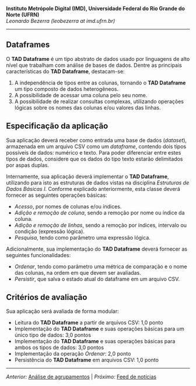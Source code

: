 **Instituto Metrópole Digital (IMD), Universidade Federal do Rio Grande do Norte (UFRN)**  
*Leonardo Bezerra (leobezerra at imd.ufrn.br)*

---

## Dataframes

O **TAD Dataframe** é um tipo abstrato de dados usado por linguagens de alto nível que trabalham com análise de bases de dados. Dentre as principais características do **TAD Dataframe**, destacam-se:

1. A independência de tipos entre as colunas, tornando o **TAD Dataframe** um tipo composto de dados heterogêneos.
1. A possibilidade de acessar uma coluna pelo seu nome.
1. A possibilidade de realizar consultas complexas, utilizando operações lógicas sobre os nomes das colunas e/ou valores das linhas.

## Especificação da aplicação

Sua aplicação deverá receber como entrada uma base de dados (*dataset*), armazenada em um arquivo CSV como um *dataframe*, contendo dois tipos possíveis de dados: numérico e texto. Para poder diferenciar entre estes tipos de dados, considere que os dados do tipo texto estarão delimitados por aspas duplas.

Internamente, sua aplicação deverá implementar o **TAD Dataframe**, utilizando para isto as estruturas de dados vistas na disciplina *Estruturas de Dados Básicas I*.
Conforme explicado anteriormente, esta classe deverá fornecer as seguintes operações básicas:
* *Acesso*, por nomes de colunas e/ou índices. 
* *Adição e remoção de coluna*, sendo a remoção por nome ou índice da coluna.
* *Adição e remoção de linhas*, sendo a remoção por índices, intervalo ou condição (expressão lógica).
* *Pesquisa*, tendo como parâmetro uma expressão lógica.

Adicionalmente, sua implementação do **TAD Dataframe** deverá fornecer as seguintes funcionalidades: 
* *Ordenar*, tendo como parâmetro uma métrica de comparação e o nome das colunas, na ordem em que devem ser avaliadas.
* *Persistir*, que salva o estado atual do dataframe em um arquivo CSV.

## Critérios de avaliação

Sua aplicação será avaliada de forma modular:

* Leitura do **TAD Dataframe** a partir de arquivos CSV: 1,0 ponto
* Implementação do **TAD Dataframe** e suas operações básicas para um único tipo de dados: 3,0 pontos
* Implementação do **TAD Dataframe** e suas operações básicas para ambos os tipos de dados: 3,0 pontos
* Implementação da operação *Ordenar*: 2,0 ponto
* Persistência do **TAD Dataframe** em arquivos CSV: 1,0 ponto

---

*Anterior:* [Análise de agrupamentos](../clustering) | *Próximo:* [Feed de notícias](../news-feed/)
